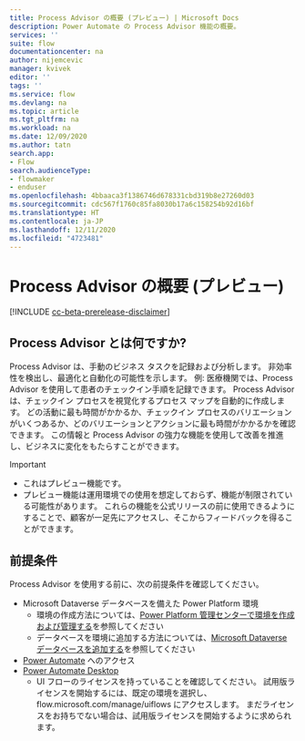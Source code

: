 ```yaml
---
title: Process Advisor の概要 (プレビュー) | Microsoft Docs
description: Power Automate の Process Advisor 機能の概要。
services: ''
suite: flow
documentationcenter: na
author: nijemcevic
manager: kvivek
editor: ''
tags: ''
ms.service: flow
ms.devlang: na
ms.topic: article
ms.tgt_pltfrm: na
ms.workload: na
ms.date: 12/09/2020
ms.author: tatn
search.app:
- Flow
search.audienceType:
- flowmaker
- enduser
ms.openlocfilehash: 4bbaaca3f1386746d678331cbd319b8e27260d03
ms.sourcegitcommit: cdc567f1760c85fa8030b17a6c158254b92d16bf
ms.translationtype: HT
ms.contentlocale: ja-JP
ms.lasthandoff: 12/11/2020
ms.locfileid: "4723481"
---
```

# <a name="overview-of-process-advisor-preview"></a>Process Advisor の概要 (プレビュー)

[!INCLUDE [cc-beta-prerelease-disclaimer](includes/cc-beta-prerelease-disclaimer.md)]

## <a name="what-is-process-advisor"></a>Process Advisor とは何ですか?

Process Advisor は、手動のビジネス タスクを記録および分析します。 非効率性を検出し、最適化と自動化の可能性を示します。 例: 医療機関では、Process Advisor を使用して患者のチェックイン手順を記録できます。 Process Advisor は、チェックイン プロセスを視覚化するプロセス マップを自動的に作成します。 どの活動に最も時間がかかるか、チェックイン プロセスのバリエーションがいくつあるか、どのバリエーションとアクションに最も時間がかかるかを確認できます。 この情報と Process Advisor の強力な機能を使用して改善を推進し、ビジネスに変化をもたらすことができます。

>[!IMPORTANT]
>
>- これはプレビュー機能です。
>- プレビュー機能は運用環境での使用を想定しておらず、機能が制限されている可能性があります。 これらの機能を公式リリースの前に使用できるようにすることで、顧客が一足先にアクセスし、そこからフィードバックを得ることができます。

## <a name="prerequisites"></a>前提条件

Process Advisor を使用する前に、次の前提条件を確認してください。

- Microsoft Dataverse データベースを備えた Power Platform 環境
  - 環境の作成方法については、[Power Platform 管理センターで環境を作成および管理する](/power-platform/admin/create-environment)を参照してください
  - データベースを環境に追加する方法については、[Microsoft Dataverse データベースを追加する](/power-platform/admin/create-database)を参照してください
- [Power Automate](https://powerautomate.microsoft.com/) へのアクセス
- [Power Automate Desktop](/ui-flows/desktop/introduction)
  - UI フローのライセンスを持っていることを確認してください。 試用版ライセンスを開始するには、既定の環境を選択し、flow.microsoft.com/manage/uiflows にアクセスします。 まだライセンスをお持ちでない場合は、試用版ライセンスを開始するように求められます。
